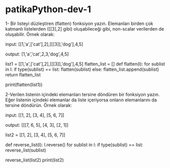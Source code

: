 # patikaPython-dev-1

1- Bir listeyi düzleştiren (flatten) fonksiyon yazın. Elemanları birden çok katmanlı listelerden ([[3],2] gibi) oluşabileceği gibi, non-scalar verilerden de oluşabilir. Örnek olarak:

input: [[1,'a',['cat'],2],[[[3]],'dog'],4,5]

output: [1,'a','cat',2,3,'dog',4,5]

list1 = [[1,'a',['cat'],2],[[[3]],'dog'],4,5]
flatten_list = []
def flatten(l):
    for sublist in l:
        if type(sublist) == list:
            flatten(sublist)
        else:
            flatten_list.append(sublist)
    return flatten_list

print(flatten(list1))

2-Verilen listenin içindeki elemanları tersine döndüren bir fonksiyon yazın. Eğer listenin içindeki elemanlar da liste içeriyorsa
onların elemanlarını da tersine döndürün. Örnek olarak:

input: [[1, 2], [3, 4], [5, 6, 7]]

output: [[[7, 6, 5], [4, 3], [2, 1]]

list2 = [[1, 2], [3, 4], [5, 6, 7]]  

def reverse_list(l):
    l.reverse()
    for sublist in l:
        if type(sublist) == list:
            reverse_list(sublist)

reverse_list(list2)
print(list2)
